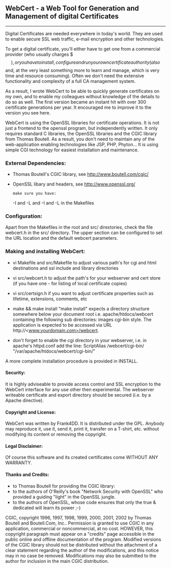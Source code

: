 ## WebCert - a Web Tool for Generation and Management of digital Certificates

* * *

Digital Certificates are needed everywhere in today's world. They are used
to enable secure SSL web traffic, e-mail encryption and other technologies.

To get a digital certificate, you'll either have to get one from a
commercial provider (who usually charges $$$), or you have to install,
configure and run your own certificate authority (also $$ and, at the
very least something more to learn and manage, which is very time
and resource consuming). Often we don't need the extensive functionality
and complexity of a full CA management system.

As a result, I wrote WebCert to be able to quickly generate certificates
on my own, and to enable my colleagues without knowledge of the details
to do so as well. The first version became an instant hit with over 300
certificate generations per year. It encouraged me to improve it to the
version you see here.

WebCert is using the OpenSSL libraries for certificate operations. It is
not just a frontend to the openssl program, but independently written.
It only requires standard C libraries,  the OpenSSL libraries and the CGIC
library from Thomas Boutell. As a result, you don't need to maintain any of
the web-application enabling technologies like JSP, PHP, Phyton...
It is using simple CGI technology for easiest installation and maintenance.

### External Dependencies:

*	Thomas Boutell's CGIC library, see http://www.boutell.com/cgic/

*	OpenSSL libary and headers, see http://www.openssl.org/

        make sure you have:
	-I<path-to-cgic-includes> and -L<path-to-cgic-lib> and
	-I<path-to-openssl-includes> and -L<path-to-openssl-lib>
	 in the Makefiles

### Configuration:

Apart from the Makefiles in the root and src/ dirextories, check the file
webcert.h in the src/ directory. The upper section can be configured to set
the URL location and the default webcert parameters.

### Making and installing WebCert:

*	vi Makefile and src/Makefile to adjust various path's for cgi and html
	destinations and ssl include and library directories

*	vi src/webcert.h to adjust the path's for your webserver and cert
	store (if you have one - for listing of local certificate copies)

*	vi src/certsign.h if you want to adjust certificate properties
	such as lifetime, extensions, comments, etc

*	make && make install
	"make install" expects a directory structure somewhere below your
        document root i.e. apache/htdocs/webcert containing the following sub
	directories: images cgi-bin style. The application is expected
	to be accessed via URL http://<www.yourdomain.com>/webcert.

*	don't forget to enable the cgi directory in your webserver, i.e.
	in apache's httpd.conf add the line:
 	ScriptAlias /webcert/cgi-bin/ "/var/apache/htdocs/webcert/cgi-bin/"

A more complete installation procedure is provided in INSTALL.

#### Security:

It is highly adviseable to provide access control and SSL encryption
to the WebCert interface for any use other then experimental.
The webserver writeable certificate and export directory should be secured
(i.e. by a Apache <Directory> directive).

#### Copyright and License:

WebCert was written by Frank4DD. It is distributed under the GPL.
Anybody may reproduce it, use it, send it, print it, transfer on a T-shirt,
etc. without modifying its content or removing the copyright.

#### Legal Disclaimer:

Of course this software and its created certificates come WITHOUT ANY WARRANTY.

#### Thanks and Credits:

*	to Thomas Boutell for providing the CGIC library:
*	to the authors of O'Reilly's book "Network Security with OpenSSL"
	who provided a guiding "light" in the OpenSSL jungle.
*	to the authors of OpenSSL, whose code ensures that only the
	true & dedicated will learn its power ;-)


CGIC, copyright 1996, 1997, 1998, 1999, 2000, 2001, 2002 by Thomas Boutell
and Boutell.Com, Inc.. Permission is granted to use CGIC in any
application, commercial or noncommercial, at no cost. HOWEVER,
this copyright paragraph must appear on a "credits" page accessible
in the public online and offline documentation of the program.
Modified versions of the CGIC library should not be distributed without
the attachment of a clear statement regarding the author of the
modifications, and this notice may in no case be removed.
Modifications may also be submitted to the author for inclusion
in the main CGIC distribution.
